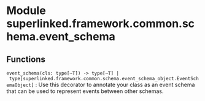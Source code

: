 Module superlinked.framework.common.schema.event_schema
=======================================================

Functions
---------

    
`event_schema(cls: type[~T]) ‑> type[~T] | type[superlinked.framework.common.schema.event_schema_object.EventSchemaObject]`
:   Use this decorator to annotate your class as an event schema
    that can be used to represent events between other schemas.